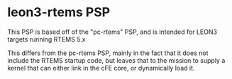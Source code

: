# leon3-rtems PSP

This PSP is based off of the "pc-rtems" PSP, and is intended for LEON3 targets running RTEMS 5.x

This differs from the pc-rtems PSP, mainly in the fact that it does not include the RTEMS startup code, but leaves that to the mission to supply a kernel that can either link in the cFE core, or dynamically load it. 
